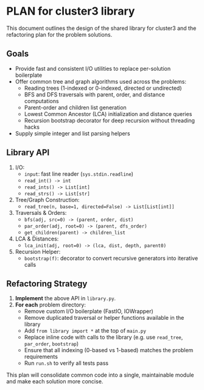 # PLAN for cluster3 library

This document outlines the design of the shared library for cluster3 and the refactoring plan for the problem solutions.

## Goals
- Provide fast and consistent I/O utilities to replace per-solution boilerplate
- Offer common tree and graph algorithms used across the problems:
  - Reading trees (1-indexed or 0-indexed, directed or undirected)
  - BFS and DFS traversals with parent, order, and distance computations
  - Parent-order and children list generation
  - Lowest Common Ancestor (LCA) initialization and distance queries
  - Recursion bootstrap decorator for deep recursion without threading hacks
- Supply simple integer and list parsing helpers

## Library API
1. I/O:
   - `input`: fast line reader (`sys.stdin.readline`)
   - `read_int() -> int`
   - `read_ints() -> List[int]`
   - `read_strs() -> List[str]`
2. Tree/Graph Construction:
   - `read_tree(n, base=1, directed=False) -> List[List[int]]`
3. Traversals & Orders:
   - `bfs(adj, src=0) -> (parent, order, dist)`
   - `par_order(adj, root=0) -> (parent, dfs_order)`
   - `get_children(parent) -> children_list`
4. LCA & Distances:
   - `lca_init(adj, root=0) -> (lca, dist, depth, parent0)`
5. Recursion Helper:
   - `bootstrap(f)`: decorator to convert recursive generators into iterative calls

## Refactoring Strategy
1. **Implement** the above API in `library.py`.
2. **For each** problem directory:
   - Remove custom I/O boilerplate (FastIO, IOWrapper)
   - Remove duplicated traversal or helper functions available in the library
   - Add `from library import *` at the top of `main.py`
   - Replace inline code with calls to the library (e.g. use `read_tree`, `par_order`, `bootstrap`)
   - Ensure that all indexing (0-based vs 1-based) matches the problem requirements
   - Run `run.sh` to verify all tests pass

This plan will consolidate common code into a single, maintainable module and make each solution more concise.
